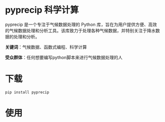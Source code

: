 # pyprecip 科学计算

pyprecip 是一个专注于气候数据处理的 Python 库，旨在为用户提供方便、高效的气候数据处理和分析工具。该库致力于处理各种气候数据，并特别关注于降水数据的处理和分析。

**关键词**：气候数据、函数式编程、科学计算

**受众群体**：任何想要编写python脚本来进行气候数据处理的人

# 下载

```sheel
pip install pyprecip
```



# 使用

